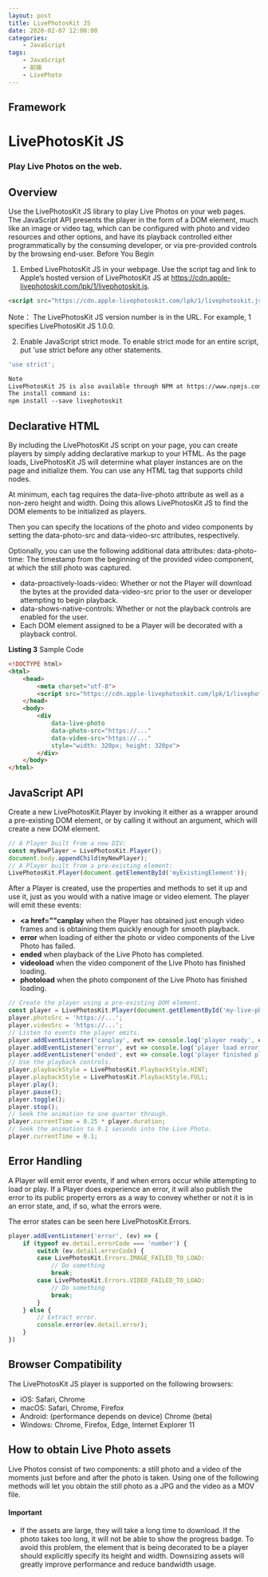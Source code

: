 ```yaml
---
layout: post
title: LivePhotosKit JS
date: 2020-02-07 12:00:00
categories:
    - JavaScript
tags:
    - JavaScript
    - 前端
    - LivePhoto
---
```


## Framework
# LivePhotosKit JS
### Play Live Photos on the web.

## Overview
Use the LivePhotosKit JS library to play Live Photos on your web pages.
The JavaScript API presents the player in the form of a DOM element, much like an image or video tag, which can be configured with photo and video resources and other options, and have its playback controlled either programmatically by the consuming developer, or via pre-provided controls by the browsing end-user.
Before You Begin
1. Embed LivePhotosKit JS in your webpage.
Use the script tag and link to Apple’s hosted version of LivePhotosKit JS at https://cdn.apple-livephotoskit.com/lpk/1/livephotoskit.js.
```HTML
<script src="https://cdn.apple-livephotoskit.com/lpk/1/livephotoskit.js"></script>
```

Note：
The LivePhotosKit JS version number is in the URL. For example, 1 specifies LivePhotosKit JS 1.0.0.

2. Enable JavaScript strict mode.
To enable strict mode for an entire script, put 'use strict before any other statements.
```javascript
'use strict';
```
```HTML
Note
LivePhotosKit JS is also available through NPM at https://www.npmjs.com/package/livephotoskit.
The install command is:
npm install --save livephotoskit
```
## Declarative HTML
By including the LivePhotosKit JS script on your page, you can create players by simply adding declarative markup to your HTML. As the page loads, LivePhotosKit JS will determine what player instances are on the page and initialize them. You can use any HTML tag that supports child nodes.

At minimum, each tag requires the data-live-photo attribute as well as a non-zero height and width. Doing this allows LivePhotosKit JS to find the DOM elements to be initialized as players.

Then you can specify the locations of the photo and video components by setting the data-photo-src and data-video-src attributes, respectively.

Optionally, you can use the following additional data attributes:
data-photo-time: The timestamp from the beginning of the provided video component, at which the still photo was captured.

+ data-proactively-loads-video: Whether or not the Player will download the bytes at the provided data-video-src prior to the user or developer attempting to begin playback.
+ data-shows-native-controls: Whether or not the playback controls are enabled for the user.
+ Each DOM element assigned to be a Player will be decorated with a playback control.

**Listing 3**  Sample Code
```HTML
<!DOCTYPE html>
<html>
    <head>
        <meta charset="utf-8">
        <script src="https://cdn.apple-livephotoskit.com/lpk/1/livephotoskit.js"></script>
    </head>
    <body>
        <div
            data-live-photo
            data-photo-src="https://..."
            data-video-src="https://..."
            style="width: 320px; height: 320px">            
        </div>
    </body>
</html>
```
## JavaScript API
Create a new LivePhotosKit.Player by invoking it either as a wrapper around a pre-existing DOM element, or by calling it without an argument, which will create a new DOM element.
```javascript
// A Player built from a new DIV:
const myNewPlayer = LivePhotosKit.Player();
document.body.appendChild(myNewPlayer);
// A Player built from a pre-existing element:
LivePhotosKit.Player(document.getElementById('myExistingElement'));
```
After a Player is created, use the properties and methods to set it up and use it, just as you would with a native image or video element.
The player will emit these events:
+ **<a href=""canplay** when the Player has obtained just enough video frames and is obtaining them quickly enough for smooth playback.
+ **error** when loading of either the photo or video components of the Live Photo has failed.
+ **ended** when playback of the Live Photo has completed.
+ **videoload** when the video component of the Live Photo has finished loading.
+ **photoload** when the photo component of the Live Photo has finished loading.
```javascript
// Create the player using a pre-existing DOM element.
const player = LivePhotosKit.Player(document.getElementById('my-live-photo-target-element'));
player.photoSrc = 'https://...';
player.videoSrc = 'https://...';
// Listen to events the player emits.
player.addEventListener('canplay', evt => console.log('player ready', evt));
player.addEventListener('error', evt => console.log('player load error', evt));
player.addEventListener('ended', evt => console.log('player finished playing through', evt));
// Use the playback controls.
player.playbackStyle = LivePhotosKit.PlaybackStyle.HINT;
player.playbackStyle = LivePhotosKit.PlaybackStyle.FULL;
player.play();
player.pause();
player.toggle();
player.stop();
// Seek the animation to one quarter through.
player.currentTime = 0.25 * player.duration;
// Seek the animation to 0.1 seconds into the Live Photo.
player.currentTime = 0.1;
```
## Error Handling
A Player will emit error events, if and when errors occur while attempting to load or play. If a Player does experience an error, it will also publish the error to its public property errors as a way to convey whether or not it is in an error state, and, if so, what the errors were.

The error states can be seen here LivePhotosKit.Errors.
```javascript
player.addEventListener('error', (ev) => {
    if (typeof ev.detail.errorCode === 'number') {
        switch (ev.detail.errorCode) {
        case LivePhotosKit.Errors.IMAGE_FAILED_TO_LOAD:
            // Do something
            break;
        case LivePhotosKit.Errors.VIDEO_FAILED_TO_LOAD:
            // Do something
            break;
        }
    } else {
        // Extract error.
        console.error(ev.detail.error);
    }
})
```
## Browser Compatibility
The LivePhotosKit JS player is supported on the following browsers:
+ iOS: Safari, Chrome
+ macOS: Safari, Chrome, Firefox
+ Android: (performance depends on device) Chrome (beta)
+ Windows: Chrome, Firefox, Edge, Internet Explorer 11

## How to obtain Live Photo assets
Live Photos consist of two components: a still photo and a video of the moments just before and after the photo is taken. Using one of the following methods will let you obtain the still photo as a JPG and the video as a MOV file.

#### Important
+ If the assets are large, they will take a long time to download. If the photo takes too long, it will not be able to show the progress badge. To avoid this problem, the element that is being decorated to be a player should explicitly specify its height and width. Downsizing assets will greatly improve performance and reduce bandwidth usage.
